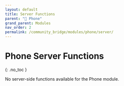 ```yaml
---
layout: default
title: Server Functions
parent: "📱 Phone"
grand_parent: Modules
nav_order: 2
permalink: /community_bridge/modules/phone/server/
---
```


# Phone Server Functions
{: .no_toc }

No server-side functions available for the Phone module.